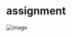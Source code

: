 # assignment
![image](https://github.com/Ashwini91106/assignment/assets/166900475/c7067e07-ee32-4935-ab95-8270df5acc69)
